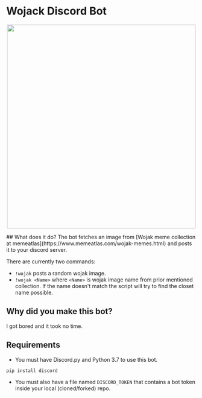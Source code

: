 # Wojack Discord Bot
<p align="center">
  <img width="500" height="540" src="https://www.pngkit.com/png/full/119-1193544_10468668-wojak-in-hoodie.png">
</p>
## What does it do?
The bot fetches an image from [Wojak meme collection at memeatlas](https://www.memeatlas.com/wojak-memes.html) and posts it to your discord server.

There are currently two commands:
+ `!wojak` posts a random wojak image.
+ `!wojak <Name>` where `<Name>` is wojak image name from prior mentioned collection. If the name doesn't match the script will try to find the closet name possible.

## Why did you make this bot?
I got bored and it took no time.

## Requirements
+ You must have Discord.py and Python 3.7 to use this bot.

```
pip install discord
```
+ You must also have a file named `DISCORD_TOKEN` that contains a bot token inside your local (cloned/forked) repo.

